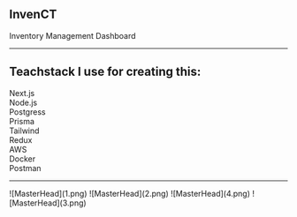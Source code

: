 ## InvenCT 
Inventory Management Dashboard
<hr>

## Teachstack I use for creating this:
Next.js <br>
Node.js <br>
Postgress <br>
Prisma <br>
Tailwind <br>
Redux <br>
AWS <br>
Docker <br>
Postman <br>

<hr>
![MasterHead](1.png)
![MasterHead](2.png)
![MasterHead](4.png)
![MasterHead](3.png)
